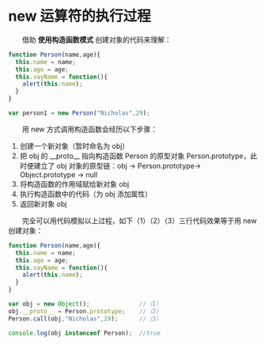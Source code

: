 # new 运算符的执行过程

　　借助 **使用构造函数模式** 创建对象的代码来理解：
  ```javascript
  function Person(name,age){
    this.name = name;
    this.age = age;
    this.sayName = function(){
      alert(this.name);
    }
  }
  
  var person1 = new Person("Nicholas",29);
  ```
　　用 new 方式调用构造函数会经历以下步骤：

   1. 创建一个新对象（暂时命名为 obj）
   2. 把 obj 的 \_\_proto\_\_ 指向构造函数 Person 的原型对象 Person.prototype，此时便建立了 obj 对象的原型链：obj -> Person.prototype-> Object.prototype -> null
   3. 将构造函数的作用域赋给新对象 obj
   4. 执行构造函数中的代码（为 obj 添加属性）
   5. 返回新对象 obj
   
   
　　完全可以用代码模拟以上过程，如下（1）（2）（3）三行代码效果等于用 new 创建对象：
```JavaScript
function Person(name,age){
  this.name = name;
  this.age = age;
  this.sayName = function(){
    alert(this.name);
  }
}

var obj = new Object();              //（1）
obj.__proto__ = Person.prototype;    //（2）
Person.call(obj,"Nicholas",29);      //（3）

console.log(obj instanceof Person);  //true
   ```

